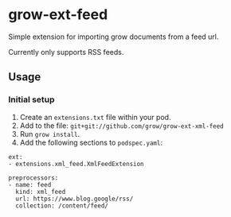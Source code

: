 # grow-ext-feed

Simple extension for importing grow documents from a feed url.

Currently only supports RSS feeds.

## Usage

### Initial setup

1. Create an `extensions.txt` file within your pod.
1. Add to the file: `git+git://github.com/grow/grow-ext-xml-feed`
1. Run `grow install`.
1. Add the following sections to `podspec.yaml`:

```
ext:
- extensions.xml_feed.XmlFeedExtension
```

```
preprocessors:
- name: feed
  kind: xml_feed
  url: https://www.blog.google/rss/
  collection: /content/feed/
```
